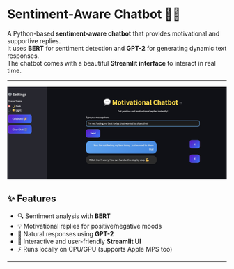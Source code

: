 # Sentiment-Aware Chatbot 🤖💬

A Python-based **sentiment-aware chatbot** that provides motivational and supportive replies.  
It uses **BERT** for sentiment detection and **GPT-2** for generating dynamic text responses.  
The chatbot comes with a beautiful **Streamlit interface** to interact in real time.  

---
![chatbot screenshot](chatbot.jpg)
## ✨ Features
- 🔍 Sentiment analysis with **BERT**
- 💡 Motivational replies for positive/negative moods
- 🧠 Natural responses using **GPT-2**
- 🎨 Interactive and user-friendly **Streamlit UI**
- ⚡ Runs locally on CPU/GPU (supports Apple MPS too)

---